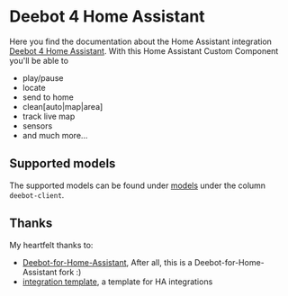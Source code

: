 # Deebot 4 Home Assistant

Here you find the documentation about the Home Assistant integration [Deebot 4 Home Assistant](https://github.com/DeebotUniverse/Deebot-4-Home-Assistant).
With this Home Assistant Custom Component you'll be able to

- play/pause
- locate
- send to home
- clean[auto|map|area]
- track live map
- sensors
- and much more...

## Supported models

The supported models can be found under [models](../../home/models.md) under the column `deebot-client`.

## Thanks

My heartfelt thanks to:

- [Deebot-for-Home-Assistant](https://github.com/And3rsL/Deebot-for-Home-Assistant), After all, this is a Deebot-for-Home-Assistant fork :)
- [integration template](https://github.com/custom-components/integration_blueprint), a template for HA integrations
